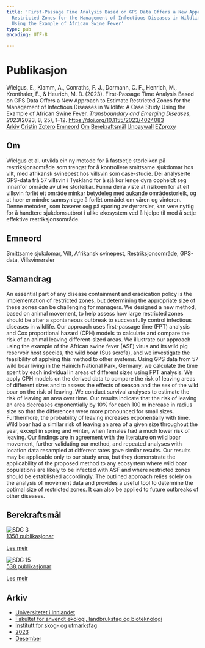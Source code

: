 ```yaml
---
title: 'First-Passage Time Analysis Based on GPS Data Offers a New Approach to Estimate
  Restricted Zones for the Management of Infectious Diseases in Wildlife: A Case Study
  Using the Example of African Swine Fever'
type: pub
encoding: UTF-8

---
```

<h1>Publikasjon</h1>
<article id="csl-bib-container-KH3YWTBM" class="csl-bib-container">
  <div class="csl-bib-body"> <div class="csl-entry">Wielgus, E., Klamm, A., Conraths, F. J., Dormann, C. F., Henrich, M., Kronthaler, F., &#38; Heurich, M. D. (2023). First-Passage Time Analysis Based on GPS Data Offers a New Approach to Estimate Restricted Zones for the Management of Infectious Diseases in Wildlife: A Case Study Using the Example of African Swine Fever. <i>Transboundary and Emerging Diseases</i>, <i>2023</i>(2023, 8, 25), 1–12. <a href="https://doi.org/10.1155/2023/4024083">https://doi.org/10.1155/2023/4024083</a></div> </div>
  <div class="csl-bib-buttons">
    <a href="#taxonomy-article-KH3YWTBM" alt="archive" class="csl-bib-button">Arkiv</a>
    <a href="https://app.cristin.no/results/show.jsf?id=2215578" alt="Cristin" class="csl-bib-button">Cristin</a>
    <a href="http://zotero.org/groups/5881554/items/KH3YWTBM" alt="Zotero" class="csl-bib-button">Zotero</a>
    <a href="#keywords-article-KH3YWTBM" alt="keywords" class="csl-bib-button">Emneord</a>
    <a href="#about-article-KH3YWTBM" alt="about_pub" class="csl-bib-button">Om</a>
    <a href="#sdg-article-KH3YWTBM" alt="sdg" class="csl-bib-button">Berekraftsmål</a>
    <a href="https://downloads.hindawi.com/journals/tbed/2023/4024083.pdf" alt="Unpaywall" class="csl-bib-button">Unpaywall</a>
    <a href="https://downloads.hindawi.com/journals/tbed/2023/4024083.pdf" alt="EZproxy" class="csl-bib-button">EZproxy</a>
  </div>
  <div id="csl-bib-meta-container-KH3YWTBM"></div>
</article>
<div id="csl-bib-meta-KH3YWTBM" class="csl-bib-meta">
  <article id="about-article-KH3YWTBM" class="about_pub-article">
    <h1>Om</h1>
    Wielgus et al. utvikla ein ny metode for å fastsetje storleiken på restriksjonsområde som trengst for å kontrollere smittsame sjukdomar hos vilt, med afrikansk svinepest hos villsvin som case-studie. Dei analyserte GPS-data frå 57 villsvin i Tyskland for å sjå kor lenge dyra oppheldt seg innanfor område av ulike storleikar. Funna deira viste at risikoen for at eit villsvin forlèt eit område minkar betydeleg med aukande områdestorleik, og at hoer er mindre sannsynlege å forlèt området om våren og vinteren. Denne metoden, som baserer seg på sporing av dyrrørsler, kan vere nyttig for å handtere sjukdomsutbrot i ulike økosystem ved å hjelpe til med å setje effektive restriksjonsområde.
  </article>
  <article id="keywords-article-KH3YWTBM" class="keywords-article">
    <h1>Emneord</h1>
    Smittsame sjukdomar, Vilt, Afrikansk svinepest, Restriksjonsområde, GPS-data, Villsvinrørsler
  </article>
  <article id="abstract-article-KH3YWTBM" class="abstract-article">
    <h1>Samandrag</h1>
    An essential part of any disease containment and eradication policy is the implementation of restricted zones, but determining the appropriate size of these zones can be challenging for managers. We designed a new method, based on animal movement, to help assess how large restricted zones should be after a spontaneous outbreak to successfully control infectious diseases in wildlife. Our approach uses first-passage time (FPT) analysis and Cox proportional hazard (CPH) models to calculate and compare the risk of an animal leaving different-sized areas. We illustrate our approach using the example of the African swine fever (ASF) virus and its wild pig reservoir host species, the wild boar (Sus scrofa), and we investigate the feasibility of applying this method to other systems. Using GPS data from 57 wild boar living in the Hainich National Park, Germany, we calculate the time spent by each individual in areas of different sizes using FPT analysis. We apply CPH models on the derived data to compare the risk of leaving areas of different sizes and to assess the effects of season and the sex of the wild boar on the risk of leaving. We conduct survival analyses to estimate the risk of leaving an area over time. Our results indicate that the risk of leaving an area decreases exponentially by 10% for each 100 m increase in radius size so that the differences were more pronounced for small sizes. Furthermore, the probability of leaving increases exponentially with time. Wild boar had a similar risk of leaving an area of a given size throughout the year, except in spring and winter, when females had a much lower risk of leaving. Our findings are in agreement with the literature on wild boar movement, further validating our method, and repeated analyses with location data resampled at different rates gave similar results. Our results may be applicable only to our study area, but they demonstrate the applicability of the proposed method to any ecosystem where wild boar populations are likely to be infected with ASF and where restricted zones should be established accordingly. The outlined approach relies solely on the analysis of movement data and provides a useful tool to determine the optimal size of restricted zones. It can also be applied to future outbreaks of other diseases.
  </article>
  <article id="sdg-article-KH3YWTBM" class="sdg-article">
    <h1>Berekraftsmål</h1>
    <div class="sdg-container"><div id="sdg3" class="sdg">
        <img src="{{< params subfolder >}}images/sdg/sdg03_nn.png" class="image" alt="SDG 3">
        <div class="sdg-overlay">
          <a href="/nn/archive/?key=?sdg=3#archive" class="sdg-publication-count"><span>1358</span> publikasjonar</a>
          <p><a href="https://fn.no/om-fn/fns-baerekraftsmaal/god-helse-og-livskvalitet?lang=nno-NO" class="sdg-read-more">Les meir</a></p>
        </div>
      </div> <div id="sdg15" class="sdg">
        <img src="{{< params subfolder >}}images/sdg/sdg15_nn.png" class="image" alt="SDG 15">
        <div class="sdg-overlay">
          <a href="/nn/archive/?key=?sdg=15#archive" class="sdg-publication-count"><span>538</span> publikasjonar</a>
          <p><a href="https://fn.no/om-fn/fns-baerekraftsmaal/livet-paa-land?lang=nno-NO" class="sdg-read-more">Les meir</a></p>
        </div>
      </div></div>
  </article>
  <article id="taxonomy-article-KH3YWTBM" class="taxonomy-article">
    <h1>Arkiv</h1>
    <ul>
      <li>
        <a href="/nn/archive/?key=3DCRN523">Universitetet i Innlandet</a>
      </li>
      <li>
        <a href="/nn/archive/?key=T77LXH6D">Fakultet for anvendt økologi, landbruksfag og bioteknologi</a>
      </li>
      <li>
        <a href="/nn/archive/?key=7TRARPE3">Institutt for skog- og utmarksfag</a>
      </li>
      <li>
        <a href="/nn/archive/?key=WXLLSUEU">2023</a>
      </li>
      <li>
        <a href="/nn/archive/?key=RPK3CPQG">Desember</a>
      </li>
    </ul>
  </article>
</div>
